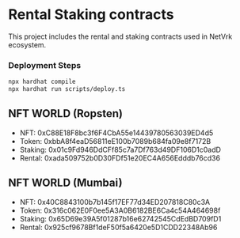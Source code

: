 # Rental Staking contracts

This project includes the rental and staking contracts used in NetVrk ecosystem.

### Deployment Steps

```bash
npx hardhat compile
npx hardhat run scripts/deploy.ts
```

## NFT WORLD (Ropsten)

- NFT: 0xC88E18F8bc3f6F4CbA55e14439780563039ED4d5
- Token: 0xbbA8f4eaD56811eE100b7089b684fa09e8f7172B
- Staking: 0x01c9Fd946DdCFf85c7a7Df763d49DF106D1c0adD
- Rental: 0xada509752b0D30FDf51e20EC4A656Edddb76cd36

## NFT WORLD (Mumbai)

- NFT: 0x40C8843100b7b145f17EF77d34ED207818C80c3A
- Token: 0x316c062E0F0ee5A3A0B6182BE6Ca4c54A464698f
- Staking: 0x65D69e39A5f01287b16e62742545CdEdBD709fD1
- Rental: 0x925cf9678Bf1deF50f5a6420e5D1CDD22348Ab96

